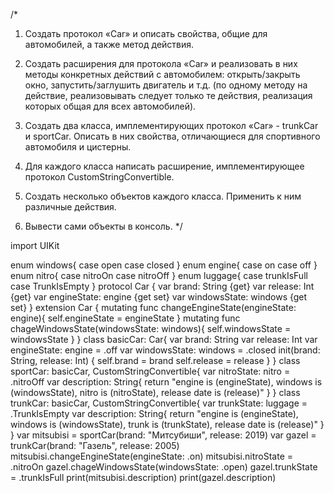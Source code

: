 /*
 1. Создать протокол «Car» и описать свойства, общие для автомобилей, а также метод действия.
 
 2. Создать расширения для протокола «Car» и реализовать в них методы конкретных действий с автомобилем: открыть/закрыть окно, запустить/заглушить двигатель и т.д. (по одному методу на действие, реализовывать следует только те действия, реализация которых общая для всех автомобилей).
 
 3. Создать два класса, имплементирующих протокол «Car» - trunkCar и sportСar. Описать в них свойства, отличающиеся для спортивного автомобиля и цистерны.
 
 4. Для каждого класса написать расширение, имплементирующее протокол CustomStringConvertible.
 
 5. Создать несколько объектов каждого класса. Применить к ним различные действия.
 
 6. Вывести сами объекты в консоль.
 */



import UIKit

enum windows{
    case open
    case closed
}
enum engine{
    case on
    case off
}
enum nitro{
    case nitroOn
    case nitroOff
}
enum luggage{
    case trunkIsFull
    case TrunkIsEmpty
}
protocol Car {
    var brand: String {get}
    var release: Int {get}
    var engineState: engine {get set}
    var windowsState: windows {get set}
}
extension Car {
    mutating func changeEngineState(engineState: engine){
        self.engineState = engineState
    }
    mutating func chageWindowsState(windowsState: windows){
        self.windowsState = windowsState
    }
}
class basicCar: Car{
    var brand: String
    var release: Int
    var engineState: engine = .off
    var windowsState: windows = .closed
    init(brand: String, release: Int) {
        self.brand = brand
        self.release = release
    }
}
class sportCar: basicCar, CustomStringConvertible{
    var nitroState: nitro = .nitroOff
    var description: String{
        return "engine is \(engineState), windows is \(windowsState), nitro is \(nitroState), release date is \(release)"
    }
}
class trunkCar: basicCar, CustomStringConvertible{
    var trunkState: luggage = .TrunkIsEmpty
    var description: String{
        return "engine is \(engineState), windows is \(windowsState), trunk is \(trunkState), release date is \(release)"
    }
}
var mitsubisi = sportCar(brand: "Митсубиши", release: 2019)
var gazel = trunkCar(brand: "Газель", release: 2005)
mitsubisi.changeEngineState(engineState: .on)
mitsubisi.nitroState = .nitroOn
gazel.chageWindowsState(windowsState: .open)
gazel.trunkState = .trunkIsFull
print(mitsubisi.description)
print(gazel.description)
